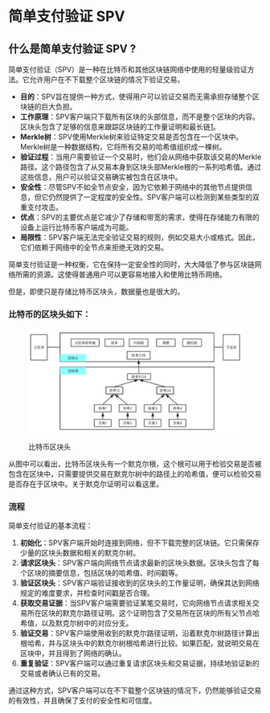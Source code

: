# 简单支付验证 SPV

## 什么是简单支付验证 SPV ?

简单支付验证（SPV）是一种在比特币和其他区块链网络中使用的轻量级验证方法。它允许用户在不下载整个区块链的情况下验证交易。

* **目的**：SPV旨在提供一种方式，使得用户可以验证交易而无需承担存储整个区块链的巨大负担。
* **工作原理**：SPV客户端只下载所有区块的头部信息，而不是整个区块的内容。区块头包含了足够的信息来跟踪区块链的工作量证明和最长链[1](https://zhuanlan.zhihu.com/p/46292104)。
* **Merkle树**：SPV使用Merkle树来验证特定交易是否包含在一个区块中。Merkle树是一种数据结构，它将所有交易的哈希值组织成一棵树。
* **验证过程**：当用户需要验证一个交易时，他们会从网络中获取该交易的Merkle路径。这个路径包含了从交易本身到区块头部Merkle根的一系列哈希值。通过这些信息，用户可以验证交易确实被包含在区块中。
* **安全性**：尽管SPV不如全节点安全，因为它依赖于网络中的其他节点提供信息，但它仍然提供了一定程度的安全性。SPV客户端可以检测到某些类型的双重支付攻击。
* **优点**：SPV的主要优点是它减少了存储和带宽的需求，使得在存储能力有限的设备上运行比特币客户端成为可能。
* **局限性**：SPV客户端无法完全验证交易的规则，例如交易大小或格式。因此，它们依赖于网络中的全节点来拒绝无效的交易。

简单支付验证是一种权衡，它在保持一定安全性的同时，大大降低了参与区块链网络所需的资源。这使得普通用户可以更容易地接入和使用比特币网络。

但是，即使只是存储比特币区块头，数据量也是很大的。



### 比特币的区块头如下：

<figure><img src="../../.gitbook/assets/image (14).png" alt=""><figcaption><p>比特币区块头</p></figcaption></figure>

从图中可以看出，比特币区块头有一个默克尔根，这个根可以用于检验交易是否被包含在区块中，只需要提供交易在默克尔树中的路径上的哈希值，便可以检验交易是否存在于区块中。关于默克尔证明可以看这里。



### 流程

简单支付验证的基本流程：

1. **初始化**：SPV客户端开始时连接到网络，但不下载完整的区块链。它只需保存少量的区块头数据和相关的默克尔树。
2. **请求区块头**：SPV客户端向网络节点请求最新的区块头数据。区块头包含了每个区块的摘要信息，包括区块的哈希值、时间戳等。
3. **验证区块头**：SPV客户端验证接收到的区块头的工作量证明，确保其达到网络规定的难度要求，并检查时间戳是否合理。
4. **获取交易证据**：当SPV客户端需要验证某笔交易时，它向网络节点请求相关交易所在区块的默克尔路径证明。这个证明包含了交易所在区块的所有父节点哈希值，以及默克尔树中的对应分支。
5. **验证交易**：SPV客户端使用收到的默克尔路径证明，沿着默克尔树路径计算出根哈希，并与区块头中的默克尔树根哈希进行比较。如果匹配，就说明交易在区块中，并且得到了网络的确认。
6. **重复验证**：SPV客户端可以通过重复请求区块头和交易证据，持续地验证新的交易或者确认已有的交易。

通过这种方式，SPV客户端可以在不下载整个区块链的情况下，仍然能够验证交易的有效性，并且确保了支付的安全性和可信度。



